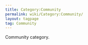```yaml
---
title: Category:Community
permalink: wiki/Category:Community/
layout: tagpage
tag: Community
---
```


Community category.
